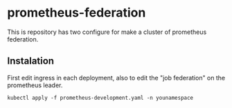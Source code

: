 # prometheus-federation

This is repository has two configure for make a cluster of prometheus federation. 


## Instalation

 First edit ingress in each deployment, also to edit the "job federation" on the prometheus leader.
 
 ```
 kubectl apply -f prometheus-development.yaml -n younamespace
 
 ```
